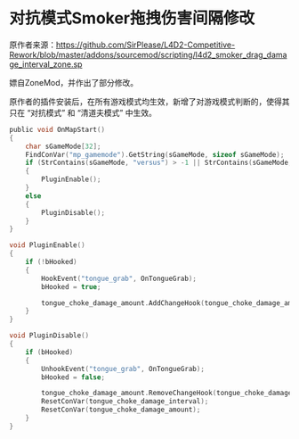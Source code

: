 # 对抗模式Smoker拖拽伤害间隔修改



原作者来源：https://github.com/SirPlease/L4D2-Competitive-Rework/blob/master/addons/sourcemod/scripting/l4d2_smoker_drag_damage_interval_zone.sp



嫖自ZoneMod，并作出了部分修改。

原作者的插件安装后，在所有游戏模式均生效，新增了对游戏模式判断的，使得其只在 “对抗模式” 和 “清道夫模式” 中生效。

```c
public void OnMapStart()
{
    char sGameMode[32];
    FindConVar("mp_gamemode").GetString(sGameMode, sizeof sGameMode);
    if (StrContains(sGameMode, "versus") > -1 || StrContains(sGameMode, "scavenge") > -1)
    {
        PluginEnable();
    }
    else
    {
        PluginDisable();
    }
}

void PluginEnable()
{
    if (!bHooked)
    {
        HookEvent("tongue_grab", OnTongueGrab);
        bHooked = true;

        tongue_choke_damage_amount.AddChangeHook(tongue_choke_damage_amount_ValueChanged);
    }
}

void PluginDisable()
{
    if (bHooked)
    {
        UnhookEvent("tongue_grab", OnTongueGrab);
        bHooked = false;

        tongue_choke_damage_amount.RemoveChangeHook(tongue_choke_damage_amount_ValueChanged);
        ResetConVar(tongue_choke_damage_interval);
        ResetConVar(tongue_choke_damage_amount);
    }
}
```


